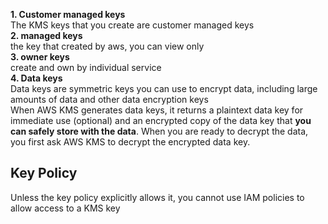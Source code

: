 **1. Customer managed keys**  
The KMS keys that you create are customer managed keys  
**2. managed keys**  
the key that created by aws, you can view only  
**3. owner keys**  
create and own by individual service  
**4. Data keys**  
Data keys are symmetric keys you can use to encrypt data, including large amounts of data and other data encryption keys  
When AWS KMS generates data keys, it returns a plaintext data key for immediate use (optional) and an encrypted copy of the data key that **you can safely store with the data**. When you are ready to decrypt the data, you first ask AWS KMS to decrypt the encrypted data key.
## Key Policy
Unless the key policy explicitly allows it, you cannot use IAM policies to allow access to a KMS key
